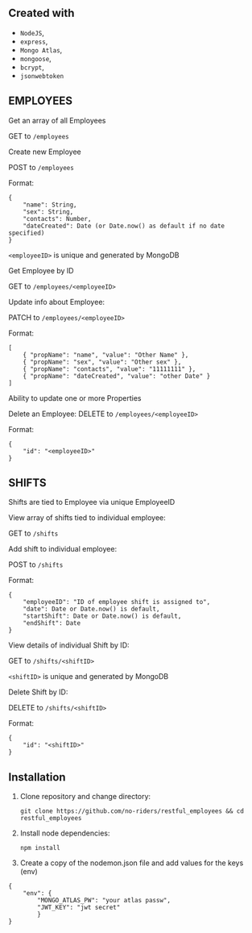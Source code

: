 ## Created with
* `NodeJS`,
* `express`,
* `Mongo Atlas`,
* `mongoose`,
* `bcrypt`,
* `jsonwebtoken`

## EMPLOYEES

Get an array of all Employees

GET to `/employees`


Create new Employee

POST to `/employees`

Format:
```
{
	"name": String,
	"sex": String,
	"contacts": Number,
 	"dateCreated": Date (or Date.now() as default if no date specified)
}
```
`<employeeID>` is unique and generated by MongoDB

Get Employee by ID

GET to `/employees/<employeeID>`


Update info about Employee:

PATCH to `/employees/<employeeID>`

  Format:
```
[
	{ "propName": "name", "value": "Other Name" },
	{ "propName": "sex", "value": "Other sex" },
	{ "propName": "contacts", "value": "11111111" },
	{ "propName": "dateCreated", "value": "other Date" }
]
```
  Ability to update one or more Properties
  
Delete an Employee:
DELETE to `/employees/<employeeID>`

  Format:
```
{
	"id": "<employeeID>"
}
```


## SHIFTS

Shifts are tied to Employee via unique EmployeeID


View array of shifts tied to individual employee:

GET to `/shifts`


Add shift to individual employee:

POST to `/shifts`

Format:
```
{
	"employeeID": "ID of employee shift is assigned to",
	"date": Date or Date.now() is default,
	"startShift": Date or Date.now() is default,
	"endShift": Date
}
```

View details of individual Shift by ID:

GET to `/shifts/<shiftID>`

  
`<shiftID>` is unique and generated by MongoDB


Delete Shift by ID:

DELETE to `/shifts/<shiftID>`

  Format:
```
{
	"id": "<shiftID>"
}
```
  
## Installation

1. Clone repository and change directory:

   ```
   git clone https://github.com/no-riders/restful_employees && cd restful_employees
   ```

2. Install node dependencies:

   ```
   npm install
   ```

3. Create a copy of the nodemon.json file and add values for the keys (env)
   
```
{
    "env": {
        "MONGO_ATLAS_PW": "your atlas passw",
        "JWT_KEY": "jwt secret"
	    }
}
```
